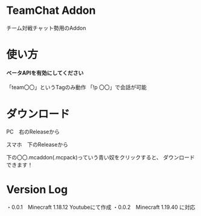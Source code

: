 # TeamChat Addon
チーム対戦チャット勢用のAddon

# 使い方
#### ベータAPIを有効にしてください
「team〇〇」というTagのみ動作
「!p 〇〇」で会話が可能

# ダウンロード

PC　右のReleaseから

スマホ　下のReleaseから

下の〇〇.mcaddon(.mcpack)っていう青い奴をクリックすると、 ダウンロードできます！

# Version Log

・0.0.1　Minecraft 1.18.12 Youtubeにて作成
・0.0.2　Minecraft 1.19.40 に対応

